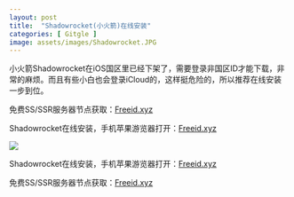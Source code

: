 ```yaml
---
layout: post
title:  "Shadowrocket(小火箭)在线安装"
categories: [ Gitgle ]
image: assets/images/Shadowrocket.JPG
---
```


小火箭Shadowrocket在iOS国区里已经下架了，需要登录非国区ID才能下载，非常的麻烦。而且有些小白也会登录iCloud的，这样挺危险的，所以推荐在线安装一步到位。

免费SS/SSR服务器节点获取：[Freeid.xyz](http://freeid.xyz/)

Shadowrocket在线安装，手机苹果游览器打开：[Freeid.xyz](http://freeid.xyz/)



![](https://gitgle.github.io/assets/images/Shadowrocket.PNG)



Shadowrocket在线安装，手机苹果游览器打开：[Freeid.xyz](http://freeid.xyz/)


免费SS/SSR服务器节点获取：[Freeid.xyz](http://freeid.xyz/)
